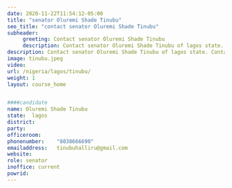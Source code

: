 ```yaml
---
date: 2020-11-22T11:54:12-05:00
title: "senator Oluremi Shade Tinubu"
seo_title: "contact senator Oluremi Shade Tinubu"
subheader:
     greeting: Contact senator Oluremi Shade Tinubu 
     description: Contact senator Oluremi Shade Tinubu of lagos state. Contact information for senator Oluremi Shade Tinubu includes email address, phone number, and mailing address.
description: Contact senator Oluremi Shade Tinubu of lagos state. Contact information for senator Oluremi Shade Tinubu includes email address, phone number, and mailing address.
image: tinubu.jpeg
video: 
url: /nigeria/lagos/tinubu/
weight: 1
layout: course_home


####candidate
name: Oluremi Shade Tinubu
state:	lagos
district: 
party:	
officeroom:	
phonenumber:	"8038666690"
emailaddress:	tinubuhalliru@gmail.com
website:	
role: senator
inoffice: current
powrid: 
---
```


